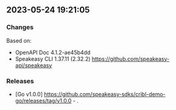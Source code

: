 

## 2023-05-24 19:21:05
### Changes
Based on:
- OpenAPI Doc 4.1.2-ae45b4dd 
- Speakeasy CLI 1.37.11 (2.32.2) https://github.com/speakeasy-api/speakeasy
### Releases
- [Go v1.0.0] https://github.com/speakeasy-sdks/cribl-demo-go/releases/tag/v1.0.0 - .